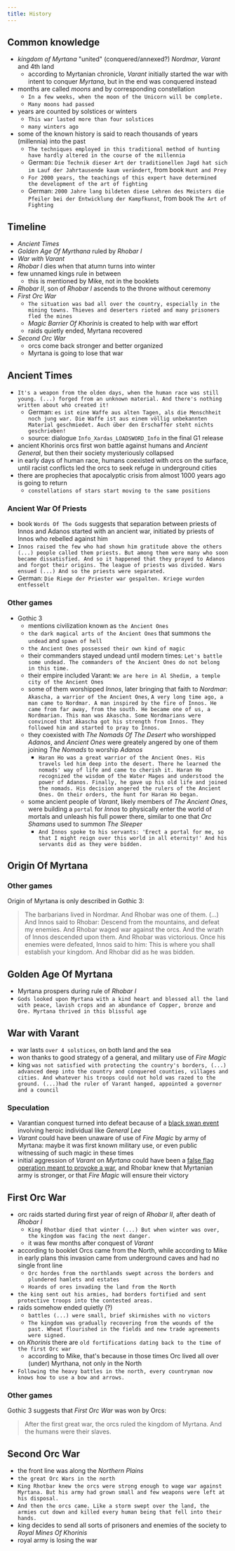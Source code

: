 ```yaml
---
title: History
---
```


## Common knowledge
- _kingdom of Myrtana_ "united" (conquered/annexed?) _Nordmar_, _Varant_ and 4th land
  - according to Myrtanian chronicle, _Varant_ initially started the war with intent to conquer _Myrtana_, but in the end was conquered instead
- months are called _moons_ and by corresponding constellation
  - `In a few weeks, when the moon of the Unicorn will be complete.`
  - `Many moons had passed`
- years are counted by solstices or winters
  - `This war lasted more than four solstices`
  - `many winters ago`
- some of the known history is said to reach thousands of years (millennia) into the past
  - `The techniques employed in this traditional method of hunting have hardly altered in the course of the millennia`
  - German: `Die Technik dieser Art der traditionellen Jagd hat sich im Lauf der Jahrtausende kaum verändert`, from book `Hunt and Prey`
  - `For 2000 years, the teachings of this expert have determined the development of the art of fighting`
  - German: `2000 Jahre lang bildeten diese Lehren des Meisters die Pfeiler bei der Entwicklung der Kampfkunst`, from book `The Art of Fighting`
 
## Timeline
- _Ancient Times_
- _Golden Age Of Myrthana_ ruled by _Rhobar I_
- _War with Varant_
- _Rhobar I_ dies when that atumn turns into winter
- few unnamed kings rule in between
  - this is mentioned by Mike, not in the booklets
- _Rhobar II_, son of _Rhobar I_ ascends to the throne without ceremony
- _First Orc War_
  - `The situation was bad all over the country, especially in the mining towns. Thieves and deserters rioted and many prisoners fled the mines`
  - _Magic Barrier Of Khorinis_ is created to help with war effort
  - raids quietly ended, Myrtana recovered
- _Second Orc War_
  - orcs come back stronger and better organized
  - Myrtana is going to lose that war

## Ancient Times
- `It's a weapon from the olden days, when the human race was still young. (...) forged from an unknown material. And there's nothing written about who created it!`
  - German: `es ist eine Waffe aus alten Tagen, als die Menschheit noch jung war. Die Waffe ist aus einem völlig unbekannten Material geschmiedet. Auch über den Erschaffer steht nichts geschrieben!`
  - source: dialogue `Info_Xardas_LOADSWORD_Info` in the final G1 release
- ancient Khorinis orcs first won battle against humans and _Ancient General_, but then their society mysteriously collapsed
- in early days of human race, humans coexisted with orcs on the surface, until racist conflicts led the orcs to seek refuge in underground cities
- there are prophecies that apocalyptic crisis from almost 1000 years ago is going to return
  - `constellations of stars start moving to the same positions`
 
### Ancient War Of Priests
- book `Words Of The Gods` suggests that separation between priests of Innos and Adanos started with an ancient war, initiated by priests of Innos who rebelled against him
- `Innos raised the few who had shown him gratitude above the others (...) people called them priests. But among them were many who soon became dissatisfied. And so it happened that they prayed to Adanos and forgot their origins. The league of priests was divided. Wars ensued (...) And so the priests were separated.`
- German: `Die Riege der Priester war gespalten. Kriege wurden entfesselt`

### Other games
- Gothic 3
  - mentions civilization known as `the Ancient Ones`
  - `the dark magical arts of the Ancient Ones` that summons `the undead` and `spawn of hell`
  - `the Ancient Ones possessed their own kind of magic`
  - their commanders stayed undead until modern times: `Let's battle some undead. The commanders of the Ancient Ones do not belong in this time.`
  - their empire included Varant: `We are here in Al Shedim, a temple city of the Ancient Ones`
  - some of them worshipped _Innos_, later bringing that faith to _Nordmar_: `Akascha, a warrior of the Ancient Ones`, `A very long time ago, a man came to Nordmar. A man inspired by the fire of Innos. He came from far away, from the south. He became one of us, a Nordmarian. This man was Akascha. Some Nordmarians were convinced that Akascha got his strength from Innos. They followed him and started to pray to Innos.`
  - they coexisted with _The Nomads Of The Desert_ who worshipped _Adanos_, and _Ancient Ones_ were greately angered by one of them joining _The Nomads_ to worship _Adanos_
    - `Haran Ho was a great warrior of the Ancient Ones. His travels led him deep into the desert. There he learned the nomads' way of life and came to cherish it. Haran Ho recognized the wisdom of the Water Mages and understood the power of Adanos. Finally, he gave up his old life and joined the nomads. His decision angered the rulers of the Ancient Ones. On their orders, the hunt for Haran Ho began.`
  - some ancient people of _Varant_, likely members of _The Ancient Ones_, were building a `portal` for _Innos_ to physically enter the world of mortals and unleash his full power there, similar to one that _Orc Shamans_ used to summon _The Sleeper_
    - `And Innos spoke to his servants: 'Erect a portal for me, so that I might reign over this world in all eternity!' And his servants did as they were bidden.`

## Origin Of Myrtana

### Other games
Origin of Myrtana is only described in Gothic 3:

> The barbarians lived in Nordmar. And Rhobar was one of them. (...) And Innos said to Rhobar: Descend from the mountains, and defeat my enemies. And Rhobar waged war against the orcs. And the wrath of Innos descended upon them. And Rhobar was victorious. Once his enemies were defeated, Innos said to him: This is where you shall establish your kingdom. And Rhobar did as he was bidden.

## Golden Age Of Myrtana
- Myrtana prospers during rule of _Rhobar I_
- `Gods looked upon Myrtana with a kind heart and blessed all the land with peace, lavish crops and an abundance of Copper, bronze and Ore. Myrtana thrived in this blissful age`

## War with Varant
- war lasts `over 4 solstices`, on both land and the sea
- won thanks to good strategy of a general, and military use of _Fire Magic_
- king `was not satisfied with protecting the country's borders, (...) advanced deep into the country and conquered counties, villages and cities. And whatever his troops could not hold was razed to the ground. (...)had the ruler of Varant hanged, appointed a governor and a council`
 
### Speculation
- Varantian conquest turned into defeat because of a [black swan event](https://en.wikipedia.org/wiki/Black_swan_theory) involving heroic individual like _General Lee_
- _Varant_ could have been unaware of use of _Fire Magic_ by army of Myrtana: maybe it was first known military use, or even public witnessing of such magic in these times
- initial aggression of _Varant_ on _Myrtana_ could have been a [false flag operation meant to provoke a war](https://en.wikipedia.org/wiki/False_flag#As_pretexts_for_war), and Rhobar knew that Myrtanian army is stronger, or that _Fire Magic_ will ensure their victory

## First Orc War
- orc raids started during first year of reign of _Rhobar II_, after death of _Rhobar I_
  - `King Rhotbar died that winter (...) But when winter was over, the kingdom was facing the next danger.`
  - it was few months after conquest of _Varant_
- according to booklet Orcs came from the North, while according to Mike in early plans this invasion came from underground caves and had no single front line
  - `Orc hordes from the northlands swept across the borders and plundered hamlets and estates`
  - `Hoards of ores invading the land from the North`
- `the king sent out his armies, had borders fortified and sent protective troops into the contested areas.`
- raids somehow ended quietly (?) 
  - `battles (...) were small, brief skirmishes with no victors`
  - `The kingdom was gradually recovering from the wounds of the past. Wheat flourished in the fields and new trade agreements were signed.`
- on _Khorinis_ there are `old fortifications dating back to the time of the first Orc war`
  - according to Mike, that's because in those times Orc lived all over (under) Myrthana, not only in the North
- `Following the heavy battles in the north, every countryman now knows how to use a bow and arrows.`
 
### Other games
Gothic 3 suggests that _First Orc War_ was won by Orcs:

> After the first great war, the orcs ruled the kingdom of Myrtana. And the humans were their slaves.

## Second Orc War
- the front line was along the _Northern Plains_
- `the great Orc Wars in the north`
- `King Rhotbar knew the orcs were strong enough to wage war against Myrtana. But his army had grown small and few weapons were left at his disposal.`
- `And then the orcs came. Like a storm swept over the land, the armies cut down and killed every human being that fell into their hands.`
- king decides to send all sorts of prisoners and enemies of the society to _Royal Mines Of Khorinis_
- royal army is losing the war
